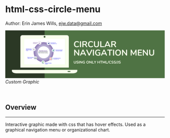 # html-css-circle-menu

Author:  Erin James Wills, ejw.data@gmail.com  

![circular menu banner](./images/circular-menu-css.png)
<cite>Custom Graphic</cite> 

<br>

## Overview  
<hr>

Interactive graphic made with css that has hover effects.  Used as a graphical navigation menu or organizational chart.
